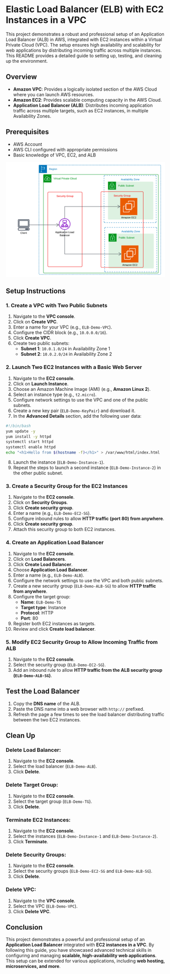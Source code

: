 # Elastic Load Balancer (ELB) with EC2 Instances in a VPC

This project demonstrates a robust and professional setup of an Application Load Balancer (ALB) in AWS, integrated with EC2 instances within a Virtual Private Cloud (VPC). The setup ensures high availability and scalability for web applications by distributing incoming traffic across multiple instances. This README provides a detailed guide to setting up, testing, and cleaning up the environment.

## Overview
- **Amazon VPC**: Provides a logically isolated section of the AWS Cloud where you can launch AWS resources.
- **Amazon EC2**: Provides scalable computing capacity in the AWS Cloud.
- **Application Load Balancer (ALB)**: Distributes incoming application traffic across multiple targets, such as EC2 instances, in multiple Availability Zones.

## Prerequisites
- AWS Account
- AWS CLI configured with appropriate permissions
- Basic knowledge of VPC, EC2, and ALB

![Diagram of the project](./12_lb.png)

## Setup Instructions

### 1. Create a VPC with Two Public Subnets
1. Navigate to the **VPC console**.
2. Click on **Create VPC**.
3. Enter a name for your VPC (e.g., `ELB-Demo-VPC`).
4. Configure the CIDR block (e.g., `10.0.0.0/16`).
5. Click **Create VPC**.
6. Create two public subnets:
   - **Subnet 1**: `10.0.1.0/24` in Availability Zone 1
   - **Subnet 2**: `10.0.2.0/24` in Availability Zone 2

### 2. Launch Two EC2 Instances with a Basic Web Server
1. Navigate to the **EC2 console**.
2. Click on **Launch Instance**.
3. Choose an Amazon Machine Image (AMI) (e.g., **Amazon Linux 2**).
4. Select an instance type (e.g., `t2.micro`).
5. Configure network settings to use the VPC and one of the public subnets.
6. Create a new key pair (`ELB-Demo-KeyPair`) and download it.
7. In the **Advanced Details** section, add the following user data:

```bash
#!/bin/bash
yum update -y
yum install -y httpd
systemctl start httpd
systemctl enable httpd
echo "<h1>Hello from $(hostname -f)</h1>" > /var/www/html/index.html
```

8. Launch the instance (`ELB-Demo-Instance-1`).
9. Repeat the steps to launch a second instance (`ELB-Demo-Instance-2`) in the other public subnet.

### 3. Create a Security Group for the EC2 Instances
1. Navigate to the **EC2 console**.
2. Click on **Security Groups**.
3. Click **Create security group**.
4. Enter a name (e.g., `ELB-Demo-EC2-SG`).
5. Configure inbound rules to allow **HTTP traffic (port 80) from anywhere**.
6. Click **Create security group**.
7. Attach this security group to both EC2 instances.

### 4. Create an Application Load Balancer
1. Navigate to the **EC2 console**.
2. Click on **Load Balancers**.
3. Click **Create Load Balancer**.
4. Choose **Application Load Balancer**.
5. Enter a name (e.g., `ELB-Demo-ALB`).
6. Configure the network settings to use the VPC and both public subnets.
7. Create a new security group (`ELB-Demo-ALB-SG`) to allow **HTTP traffic from anywhere**.
8. Configure the target group:
   - **Name**: `ELB-Demo-TG`
   - **Target type**: Instance
   - **Protocol**: HTTP
   - **Port**: 80
9. Register both EC2 instances as targets.
10. Review and click **Create load balancer**.

### 5. Modify EC2 Security Group to Allow Incoming Traffic from ALB
1. Navigate to the **EC2 console**.
2. Select the security group (`ELB-Demo-EC2-SG`).
3. Add an inbound rule to allow **HTTP traffic from the ALB security group (`ELB-Demo-ALB-SG`)**.

## Test the Load Balancer
1. Copy the **DNS name** of the ALB.
2. Paste the DNS name into a web browser with `http://` prefixed.
3. Refresh the page a few times to see the load balancer distributing traffic between the two EC2 instances.

## Clean Up
### Delete Load Balancer:
1. Navigate to the **EC2 console**.
2. Select the load balancer (`ELB-Demo-ALB`).
3. Click **Delete**.

### Delete Target Group:
1. Navigate to the **EC2 console**.
2. Select the target group (`ELB-Demo-TG`).
3. Click **Delete**.

### Terminate EC2 Instances:
1. Navigate to the **EC2 console**.
2. Select the instances (`ELB-Demo-Instance-1` and `ELB-Demo-Instance-2`).
3. Click **Terminate**.

### Delete Security Groups:
1. Navigate to the **EC2 console**.
2. Select the security groups (`ELB-Demo-EC2-SG` and `ELB-Demo-ALB-SG`).
3. Click **Delete**.

### Delete VPC:
1. Navigate to the **VPC console**.
2. Select the VPC (`ELB-Demo-VPC`).
3. Click **Delete VPC**.

## Conclusion
This project demonstrates a powerful and professional setup of an **Application Load Balancer** integrated with **EC2 instances in a VPC**. By following this guide, you have showcased advanced technical skills in configuring and managing **scalable, high-availability web applications**. This setup can be extended for various applications, including **web hosting, microservices, and more**.

